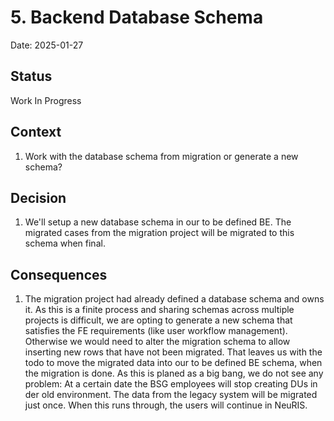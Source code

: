 # 5. Backend Database Schema

Date: 2025-01-27

## Status

Work In Progress

## Context

1. Work with the database schema from migration or generate a new schema?

## Decision

1. We'll setup a new database schema in our to be defined BE. The migrated cases from the migration project will be migrated to this schema when final.

## Consequences

1. The migration project had already defined a database schema and owns it. As this is a finite process and sharing schemas across multiple projects is difficult, we are opting to generate a new schema that satisfies the FE requirements (like user workflow management). Otherwise we would need to alter the migration schema to allow inserting new rows that have not been migrated. That leaves us with the todo to move the migrated data into our to be defined BE schema, when the migration is done. As this is planed as a big bang, we do not see any problem: At a certain date the BSG employees will stop creating DUs in der old environment. The data from the legacy system will be migrated just once. When this runs through, the users will continue in NeuRIS.
